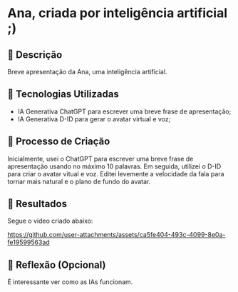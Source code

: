 # Ana, criada por inteligência artificial ;)

## 📒 Descrição
Breve apresentação da Ana, uma inteligência artificial.

## 🤖 Tecnologias Utilizadas
- IA Generativa ChatGPT para escrever uma breve frase de apresentação;
- IA Generativa D-ID para gerar o avatar virtual e voz;

## 🧐 Processo de Criação
Inicialmente, usei o ChatGPT para escrever uma breve frase de apresentação usando no máximo 10 palavras. Em seguida, utilizei o D-ID para criar o avatar vitual e voz. Editei levemente a velocidade da fala para tornar mais natural e o plano de fundo do avatar.

## 🚀 Resultados
Segue o vídeo criado abaixo:

https://github.com/user-attachments/assets/ca5fe404-493c-4099-8e0a-fe19599563ad


## 💭 Reflexão (Opcional)
É interessante ver como as IAs funcionam. 

